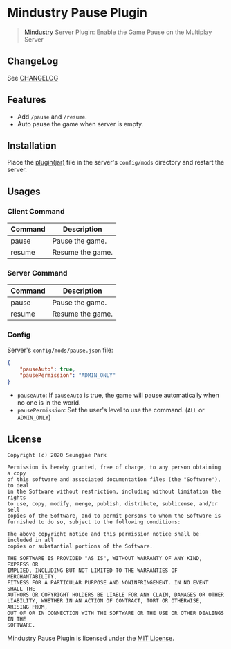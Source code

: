 # Mindustry Pause Plugin

> [Mindustry](https://mindustrygame.github.io/) Server Plugin: Enable the Game Pause on the Multiplay Server

## ChangeLog

See [CHANGELOG](./CHANGELOG.md)

## Features

- Add `/pause` and `/resume`.
- Auto pause the game when server is empty.

## Installation

Place the [plugin(jar)](https://github.com/Astro36/mindustry-pause-plugin/releases/latest) file in the server's `config/mods` directory and restart the server.

## Usages

### Client Command

| Command  | Description      |
| -------- | ---------------- |
| pause    | Pause the game.  |
| resume   | Resume the game. |

### Server Command

| Command  | Description      |
| -------- | ---------------- |
| pause    | Pause the game.  |
| resume   | Resume the game. |

### Config

Server's `config/mods/pause.json` file:

```json
{
    "pauseAuto": true,
    "pausePermission": "ADMIN_ONLY"
}
```

- `pauseAuto`: If `pauseAuto` is true, the game will pause automatically when no one is in the world.
- `pausePermission`: Set the user's level to use the command. (`ALL` or `ADMIN_ONLY`)

## License

```text
Copyright (c) 2020 Seungjae Park

Permission is hereby granted, free of charge, to any person obtaining a copy
of this software and associated documentation files (the "Software"), to deal
in the Software without restriction, including without limitation the rights
to use, copy, modify, merge, publish, distribute, sublicense, and/or sell
copies of the Software, and to permit persons to whom the Software is
furnished to do so, subject to the following conditions:

The above copyright notice and this permission notice shall be included in all
copies or substantial portions of the Software.

THE SOFTWARE IS PROVIDED "AS IS", WITHOUT WARRANTY OF ANY KIND, EXPRESS OR
IMPLIED, INCLUDING BUT NOT LIMITED TO THE WARRANTIES OF MERCHANTABILITY,
FITNESS FOR A PARTICULAR PURPOSE AND NONINFRINGEMENT. IN NO EVENT SHALL THE
AUTHORS OR COPYRIGHT HOLDERS BE LIABLE FOR ANY CLAIM, DAMAGES OR OTHER
LIABILITY, WHETHER IN AN ACTION OF CONTRACT, TORT OR OTHERWISE, ARISING FROM,
OUT OF OR IN CONNECTION WITH THE SOFTWARE OR THE USE OR OTHER DEALINGS IN THE
SOFTWARE.
```

Mindustry Pause Plugin is licensed under the [MIT License](./LICENSE).
